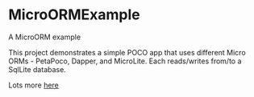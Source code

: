 MicroORMExample
===============

A MicroORM example

This project demonstrates a simple POCO app 
that uses different Micro ORMs - PetaPoco, Dapper, 
and MicroLite. Each reads/writes from/to a SqlLite
database.

Lots more <a href="http://stealthistech.blogspot.com/2013/07/jumping-into-micro-orm-ctd.html">here</a>